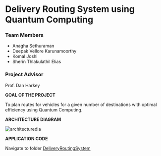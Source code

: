 # Delivery Routing System using Quantum Computing

### Team Members
- Anagha Sethuraman
- Deepak Vellore Karunamoorthy
- Komal Joshi
- Sherin Thlakulathil Elias

###  Project Advisor
Prof. Dan Harkey

**GOAL OF THE PROJECT**

To plan routes for vehicles for a given number of destinations with optimal efficiency using Quantum Computing.

**ARCHITECTURE DIAGRAM**

![architecturedia](https://user-images.githubusercontent.com/78836467/205404084-c53b0148-702e-4c2e-b334-52309f346f80.png)

**APPLICATION CODE**

Navigate to folder [DeliveryRoutingSystem](https://github.com/anaghasethuraman01/Delivery-Routing-System-using-Quantum-Computing/tree/main/DeliveryRoutingSystem)
